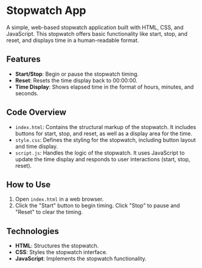 # Stopwatch App

A simple, web-based stopwatch application built with HTML, CSS, and JavaScript. This stopwatch offers basic functionality like start, stop, and reset, and displays time in a human-readable format.

## Features

- **Start/Stop**: Begin or pause the stopwatch timing.
- **Reset**: Resets the time display back to 00:00:00.
- **Time Display**: Shows elapsed time in the format of hours, minutes, and seconds.

## Code Overview

- `index.html`: Contains the structural markup of the stopwatch. It includes buttons for start, stop, and reset, as well as a display area for the time.
- `style.css`: Defines the styling for the stopwatch, including button layout and time display.
- `script.js`: Handles the logic of the stopwatch. It uses JavaScript to update the time display and responds to user interactions (start, stop, reset).

## How to Use

1. Open `index.html` in a web browser.
2. Click the "Start" button to begin timing. Click "Stop" to pause and "Reset" to clear the timing.

## Technologies

- **HTML**: Structures the stopwatch.
- **CSS**: Styles the stopwatch interface.
- **JavaScript**: Implements the stopwatch functionality.

 
 
